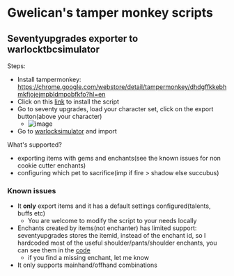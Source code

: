 # Gwelican's tamper monkey scripts

## Seventyupgrades exporter to warlocktbcsimulator

Steps:
* Install tampermonkey: https://chrome.google.com/webstore/detail/tampermonkey/dhdgffkkebhmkfjojejmpbldmpobfkfo?hl=en
* Click on this [link](https://github.com/gwelican/monkey_script/raw/main/seventyupgrades.user.js) to install the script
* Go to seventy upgrades, load your character set, click on the export button(above your character)
  * ![image](https://user-images.githubusercontent.com/88141/130013299-1353b871-59c8-4664-a55c-49daaafd59f1.png)
* Go to [warlocksimulator](https://kristoferhh.github.io/WarlockSimulatorTBC/) and import

What's supported?
* exporting items with gems and enchants(see the known issues for non cookie cutter enchants)
* configuring which pet to sacrifice(imp if fire > shadow else succubus)

### Known issues
* It **only** export items and it has a default settings configured(talents, buffs etc)
  * You are welcome to modify the script to your needs locally
* Enchants created by items(not enchanter) has limited support: seventyupgrades stores the itemid, instead of the enchant id, so I hardcoded most of the useful shoulder/pants/shoulder enchants, you can see them in the [code](https://github.com/gwelican/monkey_script/blob/main/seventyupgrades.prod.user.js#L31)
  * if you find a missing enchant, let me know
* It only supports mainhand/offhand combinations
